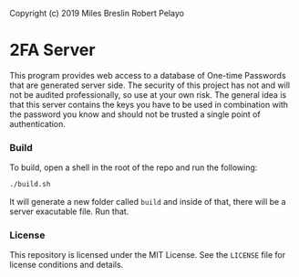 Copyright (c) 2019 Miles Breslin Robert Pelayo

# 2FA Server

This program provides web access to a database of One-time Passwords that are generated server side. The security of this project has not and will not be audited professionally, so use at your own risk. The general idea is that this server contains the keys you have to be used in combination with the password you know and should not be trusted a single point of authentication.

### Build

To build, open a shell in the root of the repo and run the following:

```sh
./build.sh
```

It will generate a new folder called `build` and inside of that, there will be a server 
exacutable file. Run that.

### License

This repository is licensed under the MIT License. See the `LICENSE` file for license conditions and details.

